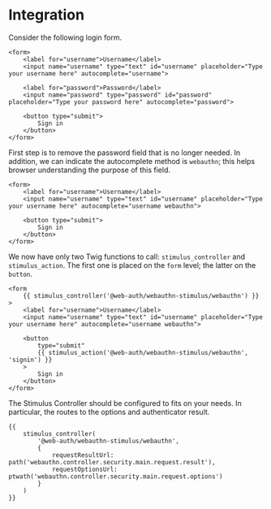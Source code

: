 # Integration

Consider the following login form.

```twig
<form>
    <label for="username">Username</label>
    <input name="username" type="text" id="username" placeholder="Type your username here" autocomplete="username">
    
    <label for="password">Password</label>
    <input name="password" type="password" id="password" placeholder="Type your password here" autocomplete="password">
    
    <button type="submit">
        Sign in
    </button>
</form>
```

First step is to remove the password field that is no longer needed. In addition, we can indicate the autocomplete method is `webauthn`; this helps browser understanding the purpose of this field.

```twig
<form>
    <label for="username">Username</label>
    <input name="username" type="text" id="username" placeholder="Type your username here" autocomplete="username webauthn">

    <button type="submit">
        Sign in
    </button>
</form>
```

We now have only two Twig functions to call: `stimulus_controller` and `stimulus_action`. The first one is placed on the `form` level; the latter on the `button`.

```twig
<form
    {{ stimulus_controller('@web-auth/webauthn-stimulus/webauthn') }}
>
    <label for="username">Username</label>
    <input name="username" type="text" id="username" placeholder="Type your username here" autocomplete="username webauthn">

    <button
        type="submit"
        {{ stimulus_action('@web-auth/webauthn-stimulus/webauthn', 'signin') }}
    >
        Sign in
    </button>
</form>
```

The Stimulus Controller should be configured to fits on your needs. In particular, the routes to the options and authenticator result.

```twig
{{
    stimulus_controller(
        '@web-auth/webauthn-stimulus/webauthn',
        {
            requestResultUrl: path('webauthn.controller.security.main.request.result'),
            requestOptionsUrl: ptwath('webauthn.controller.security.main.request.options')
        }
    )
}}
```
